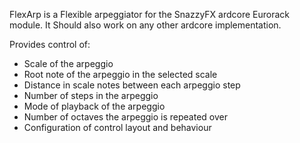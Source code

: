 FlexArp is a Flexible arpeggiator for the SnazzyFX ardcore Eurorack module. It Should also work on any other ardcore implementation.

Provides control of:

* Scale of the arpeggio
* Root note of the arpeggio in the selected scale
* Distance in scale notes between each arpeggio step
* Number of steps in the arpeggio
* Mode of playback of the arpeggio
* Number of octaves the arpeggio is repeated over
* Configuration of control layout and behaviour

